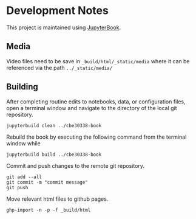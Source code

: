 # Development Notes

This project is maintained using [JupyterBook](https://jupyterbook.org/intro.html).

## Media

Video files need to be save in `_build/html/_static/media` where it can be referenced via the path `../_static/media/`

## Building

After completing routine edits to notebooks, data, or configuration files, open a terminal window and navigate to the directory of the local git repository. 

```
jupyterbuild clean ../cbe30338-book
```

Rebuild the book by executing the following command from the terminal window while 

```
jupyterbuild build ../cbe30338-book
```

Commit and push changes to the remote git repository.

```
git add --all
git commit -m "commit message"
git push
```

Move relevant html files to github pages.

```
ghp-import -n -p -f _build/html
```
